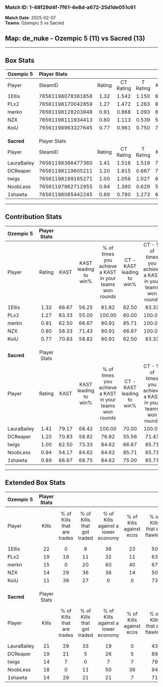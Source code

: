 ### Match ID: 1-48f29d4f-7f61-4e8d-a672-25d1de051c61  
**Match Date**: 2025-02-07  
**Teams**: Ozempic 5 vs Sacred  

## **Map**: de_nuke - Ozempic 5 (11) vs Sacred (13)  
---  

## Box Stats  

| **Ozempic 5** | Player Stats      |        |           |          |       |       |       |         |        |      |     |
| :- | :- | :-: | :-: | :-: | :-: | :-: | :-: | :-: | :-: | :-: | :-: |
| Player        | SteamID           | Rating | CT Rating | T Rating | KAST  |  ADR  | Kills | Assists | Deaths | K/D  | HS% |
| 1EIIis        | 76561198078381858 |  1.32  |   1.542   |  1.150   | 66.67 | 101.9 |  22   |    3    |   16   | 1.38 | 77  |
| PLx2          | 76561198170042859 |  1.27  |   1.472   |  1.263   | 83.33 | 80.0  |  19   |    4    |   16   | 1.19 | 42  |
| merkn         | 76561198128203848 |  0.91  |   0.868   |  1.093   | 62.50 | 73.4  |  15   |    5    |   18   | 0.83 | 46  |
| NZX           | 76561198111934413 |  0.80  |   1.113   |  0.539   | 58.33 | 69.4  |  14   |    3    |   19   | 0.74 | 50  |
| KoiU          | 76561198963327645 |  0.77  |   0.961   |  0.750   | 70.83 | 51.8  |  11   |    6    |   18   | 0.61 | 72  |
|               |                   |        |           |          |       |       |       |         |        |      |     |
|               |                   |        |           |          |       |       |       |         |        |      |     |
|               |                   |        |           |          |       |       |       |         |        |      |     |
| **Sacred**    | Player Stats      |        |           |          |       |       |       |         |        |      |     |
| Player        | SteamID           | Rating | CT Rating | T Rating | KAST  |  ADR  | Kills | Assists | Deaths | K/D  | HS% |
| LauraBailey   | 76561198386477360 |  1.41  |   1.516   |  1.519   | 79.17 | 105.3 |  21   |    7    |   16   | 1.31 | 38  |
| DCReaper      | 76561198119605211 |  1.20  |   1.815   |  0.667   | 70.83 | 75.3  |  19   |    6    |   15   | 1.27 | 26  |
| twigs         | 76561198199165271 |  1.00  |   1.056   |  1.027   | 62.50 | 81.6  |  14   |    6    |   14   | 1.00 | 71  |
| NoobLess      | 76561197962712955 |  0.94  |   1.390   |  0.629   | 54.17 | 68.8  |  18   |    4    |   18   | 1.00 | 50  |
| 1shawta       | 76561198065442245 |  0.89  |   0.780   |  1.273   | 66.67 | 70.5  |  14   |    7    |   19   | 0.74 | 50  |
---  

## Contribution Stats  

| **Ozempic 5** | Player Stats |       |                      |                                                        |                           |                                                             |                          |                                                            |
| :- | :-: | :-: | :-: | :-: | :-: | :-: | :-: | :-: |
| Player        |    Rating    | KAST  | KAST leading to win% | % of times you achieve a KAST in your teams won rounds | CT - KAST leading to win% | CT - % of times you achieve a KAST in your teams won rounds | T - KAST leading to win% | T - % of times you achieve a KAST in your teams won rounds |
| 1EIIis        |     1.32     | 66.67 |        56.25         |                         81.82                          |           62.50           |                            83.33                            |          50.00           |                           80.00                            |
| PLx2          |     1.27     | 83.33 |        55.00         |                         100.00                         |           60.00           |                           100.00                            |          50.00           |                           100.00                           |
| merkn         |     0.91     | 62.50 |        66.67         |                         90.91                          |           85.71           |                           100.00                            |          50.00           |                           80.00                            |
| NZX           |     0.80     | 58.33 |        71.43         |                         90.91                          |           66.67           |                           100.00                            |          80.00           |                           80.00                            |
| KoiU          |     0.77     | 70.83 |        58.82         |                         90.91                          |           62.50           |                            83.33                            |          55.56           |                           100.00                           |
|               |              |       |                      |                                                        |                           |                                                             |                          |                                                            |
|               |              |       |                      |                                                        |                           |                                                             |                          |                                                            |
|               |              |       |                      |                                                        |                           |                                                             |                          |                                                            |
| **Sacred**    | Player Stats |       |                      |                                                        |                           |                                                             |                          |                                                            |
| Player        |    Rating    | KAST  | KAST leading to win% | % of times you achieve a KAST in your teams won rounds | CT - KAST leading to win% | CT - % of times you achieve a KAST in your teams won rounds | T - KAST leading to win% | T - % of times you achieve a KAST in your teams won rounds |
| LauraBailey   |     1.41     | 79.17 |        68.42         |                         100.00                         |           70.00           |                           100.00                            |          66.67           |                           100.00                           |
| DCReaper      |     1.20     | 70.83 |        58.82         |                         76.92                          |           55.56           |                            71.43                            |          62.50           |                           83.33                            |
| twigs         |     1.00     | 62.50 |        73.33         |                         84.62                          |           66.67           |                            85.71                            |          83.33           |                           83.33                            |
| NoobLess      |     0.94     | 54.17 |        84.62         |                         84.62                          |           85.71           |                            85.71                            |          83.33           |                           83.33                            |
| 1shawta       |     0.89     | 66.67 |        68.75         |                         84.62                          |           75.00           |                            85.71                            |          62.50           |                           83.33                            |
---  

## Extended Box Stats  

| **Ozempic 5** | Player Stats |                            |                            |                                    |                         |                              |                                 |        |                             |                                     |                          |                               |                            |
| :- | :-: | :-: | :-: | :-: | :-: | :-: | :-: | :-: | :-: | :-: | :-: | :-: | :-: |
| Player        |    Kills     | % of Kills that are trades | % of Kills that got traded | % of Kills against a lower economy | % of Kills against ecos | % of Kills that are flawless | % of Kills that are close duels | Deaths | % of Deaths that get traded | % of Deaths against a lower economy | % of Deaths against ecos | % of Deaths that are flawless | % of Deaths that are close |
| 1EIIis        |      22      |             0              |             9              |                 36                 |           23            |              50              |                5                |   16   |              6              |                 19                  |            0             |              81               |             6              |
| PLx2          |      19      |             16             |             11             |                 32                 |           11            |              63              |                0                |   16   |             25              |                 19                  |            0             |              81               |             13             |
| merkn         |      15      |             0              |             20             |                 60                 |           40            |              67              |                7                |   18   |             17              |                 17                  |            0             |              72               |             0              |
| NZX           |      14      |             29             |             36             |                 36                 |           14            |              50              |                7                |   19   |              5              |                 26                  |            11            |              63               |             11             |
| KoiU          |      11      |             36             |             27             |                 0                  |            0            |              73              |                9                |   18   |             22              |                 22                  |            6             |              67               |             11             |
|               |              |                            |                            |                                    |                         |                              |                                 |        |                             |                                     |                          |                               |                            |
|               |              |                            |                            |                                    |                         |                              |                                 |        |                             |                                     |                          |                               |                            |
|               |              |                            |                            |                                    |                         |                              |                                 |        |                             |                                     |                          |                               |                            |
| **Sacred**    | Player Stats |                            |                            |                                    |                         |                              |                                 |        |                             |                                     |                          |                               |                            |
| Player        |    Kills     | % of Kills that are trades | % of Kills that got traded | % of Kills against a lower economy | % of Kills against ecos | % of Kills that are flawless | % of Kills that are close duels | Deaths | % of Deaths that get traded | % of Deaths against a lower economy | % of Deaths against ecos | % of Deaths that are flawless | % of Deaths that are close |
| LauraBailey   |      21      |             29             |             33             |                 19                 |            0            |              43              |               14                |   16   |             31              |                 19                  |            0             |              69               |             13             |
| DCReaper      |      19      |             21             |             5              |                 26                 |            5            |              89              |                0                |   15   |             13              |                 20                  |            7             |              73               |             0              |
| twigs         |      14      |             7              |             0              |                 7                  |            7            |              79              |                0                |   14   |             14              |                 29                  |            7             |              57               |             7              |
| NoobLess      |      18      |             0              |             11             |                 50                 |           39            |              94              |                0                |   18   |             17              |                 17                  |            0             |              50               |             6              |
| 1shawta       |      14      |             29             |             21             |                 21                 |            7            |              71              |               29                |   19   |             16              |                 21                  |            5             |              53               |             0              |
